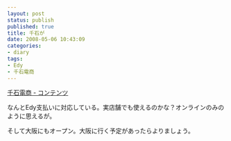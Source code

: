 ```yaml
---
layout: post
status: publish
published: true
title: 千石が
date: 2008-05-06 10:43:09
categories:
- diary
tags:
- Edy
- 千石電商
---
```

<a href="http://www.sengoku.co.jp/modules/wraps/index.php/index.htm">千石電商 - コンテンツ</a>

なんとEdy支払いに対応している。実店舗でも使えるのかな？オンラインのみのように思えるが。

そして大阪にもオープン。大阪に行く予定があったらよりましょう。
